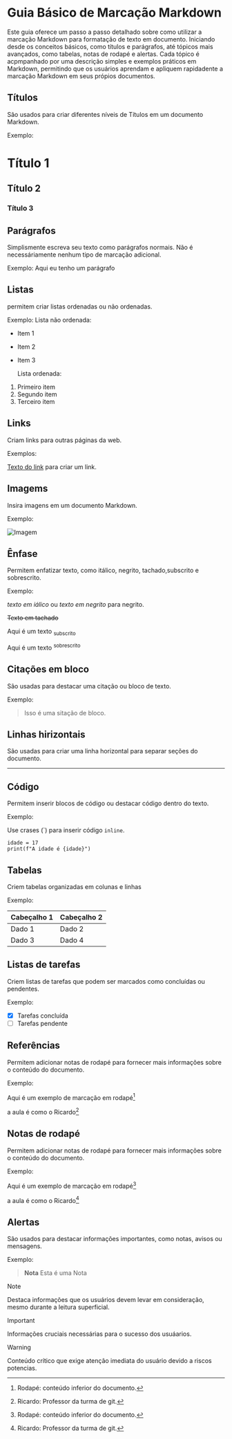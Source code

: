 # Guia Básico de Marcação Markdown
Este guia oferece um passo a passo detalhado sobre como utilizar  a marcação Markdown para formatação de texto em documento. Iniciando desde os conceitos básicos, como títulos e parágrafos, até tópicos mais avançados, como tabelas, notas de rodapé e alertas. Cada tópico é acpmpanhado por uma descrição simples e exemplos práticos em Markdown, permitindo que os usuários aprendam e apliquem rapidadente a marcação Markdown em seus própios documentos.

## Títulos
São usados para criar diferentes níveis de Títulos em um documento Markdown.

Exemplo:
# Título 1
## Título 2
### Título 3

## Parágrafos 
Simplismente escreva seu texto como parágrafos normais. Não é necessáriamente nenhum tipo de marcação adicional.

Exemplo:
Aqui eu tenho um parágrafo

## Listas
permitem criar listas ordenadas ou não ordenadas.

Exemplo:
Lista não ordenada: 

* Item 1
* Item 2
* Item 3

  Lista ordenada:
  
1. Primeiro item
2. Segundo item
3. Terceiro item 
  
## Links
Criam links para outras páginas da web.

Exemplos: 

[Texto do link](URL) para criar um link.

## Imagems
Insira imagens em um documento Markdown.

Exemplo:

![Imagem](URL_da_imagem)

## Ênfase
Permitem enfatizar texto, como itálico, negrito, tachado,subscrito e sobrescrito.

Exemplo:

*texto em iálico* ou _texto em negrito_ para negrito.

~~Texto em tachado~~

Aqui é um texto <sub> subscrito </sub>

Aqui é um texto <sup> sobrescrito </sup>

## Citações em bloco
São usadas para destacar uma citação ou bloco de texto.

Exemplo:

> Isso é uma sitação de bloco.

## Linhas hirizontais
São usadas para criar uma linha horizontal para separar seções do documento.

---

## Código 
Permitem inserir blocos de código ou destacar código dentro do texto.

Exemplo:

Use crases (\`) para inserir código `inline`.

```
idade = 17
print(f"A idade é {idade}")
```
## Tabelas
Criem tabelas organizadas em colunas e linhas 

Exemplo:

| Cabeçalho 1 | Cabeçalho 2 |
|-------------|-------------|
| Dado 1      | Dado 2      |
| Dado 3      | Dado 4      |

## Listas de tarefas
Criem listas de tarefas que podem ser marcados como concluídas ou pendentes.

Exemplo:

- [x] Tarefas concluída
- [ ] Tarefas pendente

## Referências
Permitem adicionar notas de rodapé para fornecer mais informações sobre o conteúdo do documento.

Exemplo:

Aqui é um exemplo de marcação em rodapé[^1]

a aula é como o Ricardo[^2]

[^1]: Rodapé: conteúdo inferior do documento.
[^2]: Ricardo: Professor da turma de git.

## Notas de rodapé
Permitem adicionar notas de rodapé para fornecer mais informações sobre o conteúdo do documento.

Exemplo:

Aqui é um exemplo de marcação em rodapé[^1]

a aula é como o Ricardo[^2]

[^1]: Rodapé: conteúdo inferior do documento.
[^2]: Ricardo: Professor da turma de git.

## Alertas
São usados para destacar informações importantes, como notas, avisos ou mensagens.

Exemplo:

> **Nota**
> Esta é uma Nota

> [!NOTE]
> Destaca informações que os usuários devem levar em consideração, mesmo durante a leitura superficial.

> [!IMPORTANT]
> Informações cruciais necessárias para o sucesso dos usuáarios.

> [!WARNING]
> Conteúdo crítico que exige atenção imediata do usuário devido a riscos potencias.
